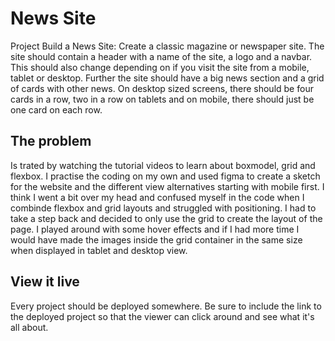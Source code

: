 # News Site

Project 
Build a News Site: 
Create a classic magazine or newspaper site. The site should contain a header with a name of the site, a logo and a navbar. This should also change depending on if you visit the site from a mobile, tablet or desktop. Further the site should have a big news section and a grid of cards with other news. On desktop sized screens, there should be four cards in a row, two in a row on tablets and on mobile, there should just be one card on each row.

## The problem
Is trated by watching the tutorial videos to learn about boxmodel, grid and flexbox. I practise the coding on my own and used figma to create a sketch for the website and the different view alternatives starting with mobile first. I think I went a bit over my head and confused myself in the code when I combinde flexbox and grid layouts and struggled with positioning. I had to take a step back and decided to only use the grid to create the layout of the page. I played around with some hover effects and if I had more time I would have made the images inside the grid container in the same size when displayed in tablet and desktop view. 

## View it live
Every project should be deployed somewhere. Be sure to include the link to the deployed project so that the viewer can click around and see what it's all about.
